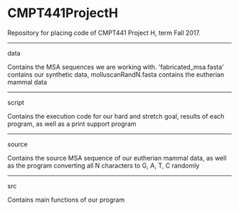 # CMPT441ProjectH
Repository for placing code of CMPT441 Project H, term Fall 2017.

------------

data

Contains the MSA sequences we are working with. 'fabricated_msa.fasta' contains our synthetic data, molluscanRandN.fasta contains the eutherian mammal data

------------

script 

Contains the execution code for our hard and stretch goal, results of each program, as well as a print support program

------------

source

Contains the source MSA sequence of our eutherian mammal data, as well as the program converting all N characters to G, A, T, C randomly

------------

src

Contains main functions of our program 
